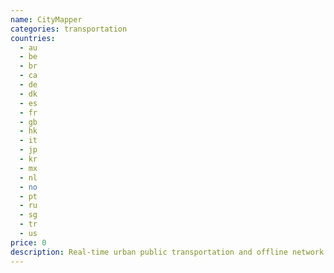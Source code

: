 ```yaml
---
name: CityMapper
categories: transportation
countries:
  - au
  - be
  - br
  - ca
  - de
  - dk
  - es
  - fr
  - gb
  - hk
  - it
  - jp
  - kr
  - mx
  - nl
  - no
  - pt
  - ru
  - sg
  - tr
  - us
price: 0
description: Real-time urban public transportation and offline network maps.
---
```

